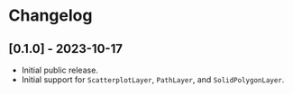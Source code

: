 # Changelog

## [0.1.0] - 2023-10-17

- Initial public release.
- Initial support for `ScatterplotLayer`, `PathLayer`, and `SolidPolygonLayer`.
